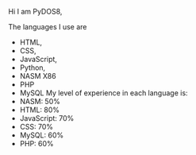 Hi I am PyDOS8,

The languages I use are 
* HTML,
* CSS,
* JavaScript,
* Python,
* NASM X86
* PHP
* MySQL
My level of experience in each language is:
* NASM: 50%
* HTML: 80%
* JavaScript: 70%
* CSS: 70%
* MySQL: 60%
* PHP: 60%
